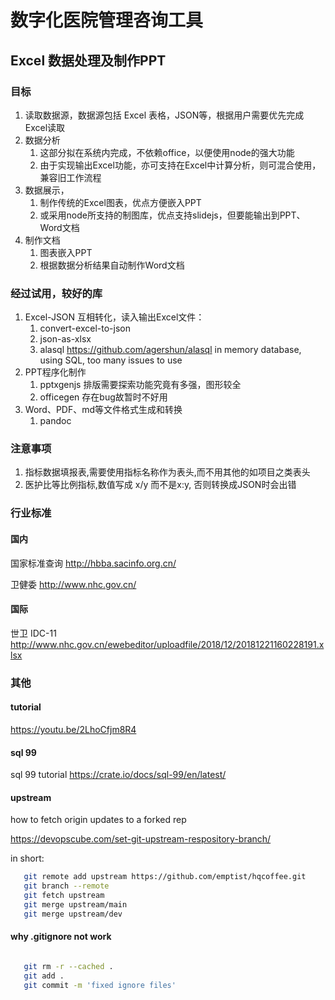 # 数字化医院管理咨询工具

## Excel 数据处理及制作PPT

### 目标

1. 读取数据源，数据源包括 Excel 表格，JSON等，根据用户需要优先完成Excel读取
2. 数据分析
   1. 这部分拟在系统内完成，不依赖office，以便使用node的强大功能
   2. 由于实现输出Excel功能，亦可支持在Excel中计算分析，则可混合使用，兼容旧工作流程
3. 数据展示，
   1. 制作传统的Excel图表，优点方便嵌入PPT
   2. 或采用node所支持的制图库，优点支持slidejs，但要能输出到PPT、Word文档
4. 制作文档
   1. 图表嵌入PPT
   2. 根据数据分析结果自动制作Word文档

### 经过试用，较好的库

1. Excel-JSON 互相转化，读入输出Excel文件：
   1. convert-excel-to-json
   2. json-as-xlsx
   3. alasql <https://github.com/agershun/alasql> in memory database, using SQL, too many issues to use
2. PPT程序化制作
   1. pptxgenjs 排版需要探索功能究竟有多强，图形较全
   2. officegen 存在bug故暂时不好用
3. Word、PDF、md等文件格式生成和转换
   1. pandoc

### 注意事项

1. 指标数据填报表,需要使用指标名称作为表头,而不用其他的如项目之类表头
1. 医护比等比例指标,数值写成 x/y 而不是x:y, 否则转换成JSON时会出错

### 行业标准

#### 国内

   国家标准查询 <http://hbba.sacinfo.org.cn/>

   卫健委 <http://www.nhc.gov.cn/>

#### 国际

   世卫 IDC-11 <http://www.nhc.gov.cn/ewebeditor/uploadfile/2018/12/20181221160228191.xlsx>

### 其他

#### tutorial

<https://youtu.be/2LhoCfjm8R4>

#### sql 99

sql 99 tutorial <https://crate.io/docs/sql-99/en/latest/>

#### upstream

how to fetch origin updates to a forked rep

<https://devopscube.com/set-git-upstream-respository-branch/>

in short:

``` bash
   git remote add upstream https://github.com/emptist/hqcoffee.git
   git branch --remote
   git fetch upstream
   git merge upstream/main 
   git merge upstream/dev

```

#### why .gitignore not work

``` bash

   git rm -r --cached . 
   git add .
   git commit -m 'fixed ignore files'

```
